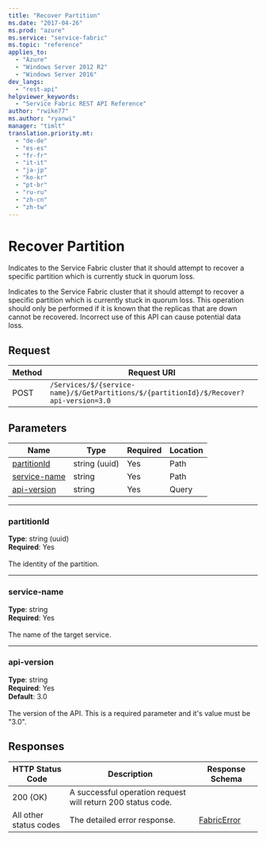 ```yaml
---
title: "Recover Partition"
ms.date: "2017-04-26"
ms.prod: "azure"
ms.service: "service-fabric"
ms.topic: "reference"
applies_to: 
  - "Azure"
  - "Windows Server 2012 R2"
  - "Windows Server 2016"
dev_langs: 
  - "rest-api"
helpviewer_keywords: 
  - "Service Fabric REST API Reference"
author: "rwike77"
ms.author: "ryanwi"
manager: "timlt"
translation.priority.mt: 
  - "de-de"
  - "es-es"
  - "fr-fr"
  - "it-it"
  - "ja-jp"
  - "ko-kr"
  - "pt-br"
  - "ru-ru"
  - "zh-cn"
  - "zh-tw"
---
```

# Recover Partition
Indicates to the Service Fabric cluster that it should attempt to recover a specific partition which is currently stuck in quorum loss.

Indicates to the Service Fabric cluster that it should attempt to recover a specific partition which is currently stuck in quorum loss. This operation should only be performed if it is known that the replicas that are down cannot be recovered. Incorrect use of this API can cause potential data loss.

## Request
| Method | Request URI |
| ------ | ----------- |
| POST | `/Services/$/{service-name}/$/GetPartitions/$/{partitionId}/$/Recover?api-version=3.0` |


## Parameters
| Name | Type | Required | Location |
| --- | --- | --- | --- |
| [partitionId](#partitionid) | string (uuid) | Yes | Path |
| [service-name](#service-name) | string | Yes | Path |
| [api-version](#api-version) | string | Yes | Query |

____
### partitionId
__Type__: string (uuid) <br/>
__Required__: Yes<br/>
<br/>
The identity of the partition.

____
### service-name
__Type__: string <br/>
__Required__: Yes<br/>
<br/>
The name of the target service.

____
### api-version
__Type__: string <br/>
__Required__: Yes<br/>
__Default__: 3.0 <br/>
<br/>
The version of the API. This is a required parameter and it's value must be "3.0".

## Responses

| HTTP Status Code | Description | Response Schema |
| --- | --- | --- |
| 200 (OK) | A successful operation request will return 200 status code.<br/> |  |
| All other status codes | The detailed error response.<br/> | [FabricError](model-FabricError.md) |
